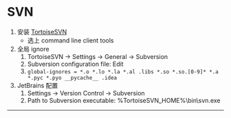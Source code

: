 # SVN

1. 安装 [TortoiseSVN](https://tortoisesvn.net/downloads.html)
    - 选上 command line client tools
2. 全局 ignore
    1. TortoiseSVN → Settings → General → Subversion 
    2. Subversion configuration file: Edit
    3. `global-ignores = *.o *.lo *.la *.al .libs *.so *.so.[0-9]* *.a *.pyc *.pyo __pycache__ .idea`
3. JetBrains 配置
    1. Settings → Version Control → Subversion
    2. Path to Subversion executable: %TortoiseSVN_HOME%\bin\svn.exe
---